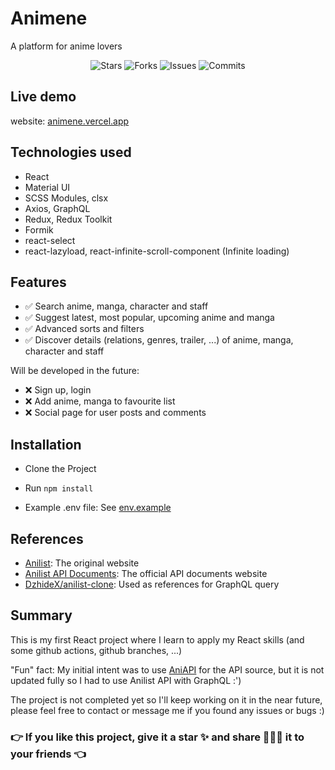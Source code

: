 # Animene

A platform for anime lovers

<p align="center">
  <img alt="Stars" src="https://badgen.net/github/stars/hoangtien1005/animene">
  <img alt="Forks" src="https://badgen.net/github/forks/hoangtien1005/animene">
  <img alt="Issues" src="https://badgen.net/github/issues/hoangtien1005/animene">
  <img alt="Commits" src="https://badgen.net/github/commits/hoangtien1005/animene">
</p>

## Live demo

website: [animene.vercel.app](https://animene.vercel.app)

## Technologies used

- React
- Material UI
- SCSS Modules, clsx
- Axios, GraphQL
- Redux, Redux Toolkit
- Formik
- react-select
- react-lazyload, react-infinite-scroll-component (Infinite loading)

## Features

- :white_check_mark: Search anime, manga, character and staff
- :white_check_mark: Suggest latest, most popular, upcoming anime and manga
- :white_check_mark: Advanced sorts and filters
- :white_check_mark: Discover details (relations, genres, trailer, ...) of anime, manga, character and staff

Will be developed in the future:
- :x: Sign up, login 
- :x: Add anime, manga to favourite list
- :x: Social page for user posts and comments 

## Installation

- Clone the Project
- Run `npm install`

- Example .env file: See [env.example](.env.example)



## References

- [Anilist](https://anilist.co): The original website
- [Anilist API Documents](https://anilist.gitbook.io/anilist-apiv2-docs/): The official API documents website
- [DzhideX/anilist-clone](https://github.com/DzhideX/anilist-clone.git): Used as references for GraphQL query



## Summary
This is my first React project where I learn to apply my React skills (and some github actions, github branches, ...)

"Fun" fact: My initial intent was to use [AniAPI](https://aniapi.com) for the API source, but it is not updated fully so I had to use Anilist API with GraphQL :')

The project is not completed yet so I'll keep working on it in the near future, please feel free to contact or message me if you found any issues or bugs :)

### 👉 If you like this project, give it a star ✨ and share 👨🏻‍💻 it to your friends 👈
